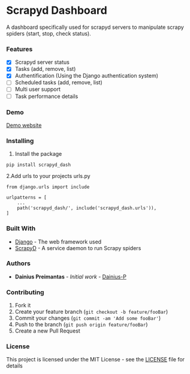 # Scrapyd Dashboard

A dashboard specifically used for scrapyd servers to manipulate scrapy spiders (start, stop, check status).

### Features

- [x] Scrapyd server status
- [x] Tasks (add, remove, list)
- [x] Authentification (Using the Django authentication system)
- [ ] Scheduled tasks (add, remove, list)
- [ ] Multi user support
- [ ] Task performance details

### Demo

[Demo website](https://www.example.com)

### Installing

1. Install the package

```
pip install scrapyd_dash
```

2.Add urls to your projects urls.py

```
from django.urls import include

urlpatterns = [
    ...
    path('scrapyd_dash/', include('scrapyd_dash.urls')),
]

```


### Built With

* [Django](https://www.djangoproject.com/) - The web framework used
* [ScrapyD](https://github.com/scrapy/scrapyd) - A service daemon to run Scrapy spiders

### Authors

* **Dainius Preimantas** - *Initial work* - [Dainius-P](https://github.com/Dainius-P)

### Contributing

1. Fork it
2. Create your feature branch (```git checkout -b feature/fooBar```)
3. Commit your changes (```git commit -am 'Add some fooBar'```)
4. Push to the branch (```git push origin feature/fooBar```)
5. Create a new Pull Request


### License

This project is licensed under the MIT License - see the [LICENSE](LICENSE) file for details